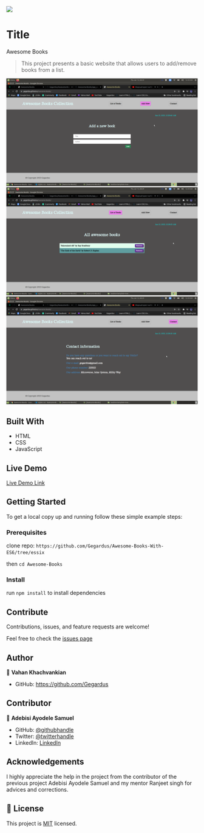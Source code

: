 ![](https://img.shields.io/badge/Microverse-blueviolet)

# Title

Awesome Books

> This project presents a basic website that allows users to add/remove books from a list.

![screenshot](./app_screenshot1.png)
![screenshot](./app_screenshot2.png)
![screenshot](./app_screenshot3.png)

## Built With

- HTML
- CSS
- JavaScript

## Live Demo

[Live Demo Link](https://gegardus.github.io/Awesome-Books-With-ES6/)

## Getting Started

To get a local copy up and running follow these simple example steps:

### Prerequisites

clone repo: `https://github.com/Gegardus/Awesome-Books-With-ES6/tree/essix`

then
`cd Awesome-Books`

### Install

run `npm install` to install dependencies

## Contribute

Contributions, issues, and feature requests are welcome!

Feel free to check the [issues page](https://github.com/Gegardus/Awesome-Books-With-ES6/issues)

## Author

👤 **Vahan Khachvankian**

- GitHub: https://github.com/Gegardus

## Contributor

👤 **Adebisi Ayodele Samuel**

- GitHub: [@githubhandle](https://github.com/aeon9300)
- Twitter: [@twitterhandle](https://twitter.com/aeon9300)
- LinkedIn: [LinkedIn](https://www.linkedin.com/in/samuel-adebisi-4a589362/)

## Acknowledgements

I highly appreciate the help in the project from the contributor of the previous project Adebisi Ayodele Samuel and my mentor Ranjeet singh for advices and corrections.

## 📝 License

This project is [MIT](./MIT.md) licensed.
